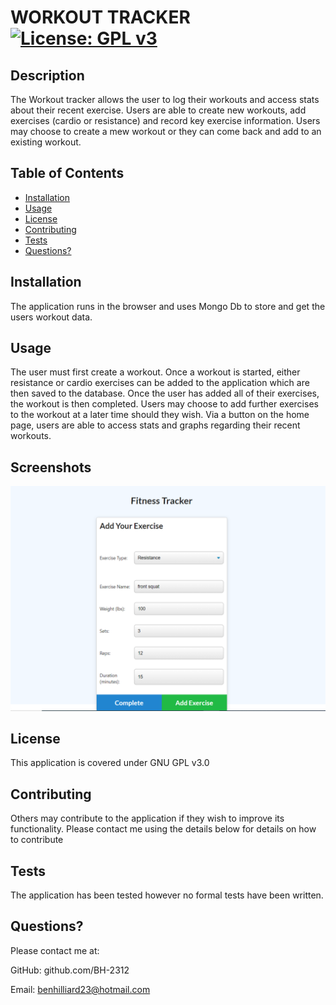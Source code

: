 # WORKOUT TRACKER [![License: GPL v3](https://img.shields.io/badge/License-GPLv3-blue.svg)](https://www.gnu.org/licenses/gpl-3.0)
     
## Description

The Workout tracker allows the user to log their workouts and access stats about their recent exercise. Users are able to create new workouts, add exercises (cardio or resistance) and record key exercise information. Users may choose to create a mew workout or they can come back and add to an existing workout.

## Table of Contents

* [Installation](##installation)
* [Usage](#usage)
* [License](#license)
* [Contributing](#contributing)
* [Tests](#tests)
* [Questions?](#questions)


## Installation

The application runs in the browser and uses Mongo Db to store and get the users workout data. 

## Usage

The user must first create a workout. Once a workout is started, either resistance or cardio exercises can be added to the application which are then saved to the database. Once the user has added all of their exercises, the workout is then completed. Users may choose to add further exercises to the workout at a later time should they wish. Via a button on the home page, users are able to access stats and graphs regarding their recent workouts. 

## Screenshots

![add exercise](./public/img/addExercise.png)

## License

This application is covered under GNU GPL v3.0
    
## Contributing

Others may contribute to the application if they wish to improve its functionality. Please contact me using the details below for details on how to contribute

## Tests

The application has been tested however no formal tests have been written.
    
## Questions?

Please contact me at:

GitHub: github.com/BH-2312

Email: benhilliard23@hotmail.com